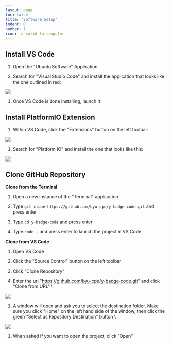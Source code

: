```yaml
---
layout: page
toc: false
title: "Software Setup"
indent: 0
number: 1
icon: fa-solid fa-computer
---
```


## Install VS Code

1. Open the "Ubuntu Software" Application

1. Search for "Visual Studio Code" and install the application that looks like the one outlined in red:
<img src="{% link media/vs_code_appstore.png %}">

1. Once VS Code is done installing, launch it

## Install PlatformIO Extension

1. Within VS Code, click the "Extensions" button on the left toolbar:
<img src="{% link media/extensions_button_vscode.png %}">

1. Search for "Platform IO" and install the one that looks like this:
<img src="{% link media/platformio_extension.png %}">

## Clone GitHub Repository

**Clone from the Terminal**

1. Open a new instance of the "Terminal" application

1. Type `git clone https://github.com/byu-cpe/y-badge-code.git` and press enter

1. Type `cd y-badge-code` and press enter

1. Type `code .` and press enter to launch the project in VS Code

**Clone from VS Code**

1. Open VS Code 

1. Click the "Source Control" button on the left toolbar

1. Click "Clone Repository"

1. Enter the url "https://github.com/byu-cpe/y-badge-code.git" and click "Clone from URL" \
<img src="{% link media/vscode_gui_clone.png %}">

1. A window will open and ask you to select the destination folder. Make sure you click "Home" on the left hand side of the window, then click the green "Select as Repository Destination" button \
<img src="{% link media/select_destination_folder.png %}">

1. When asked if you want to open the project, click "Open"


